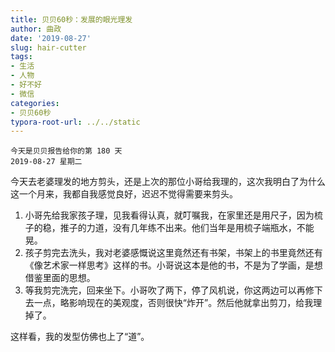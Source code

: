 ```yaml
---
title: 贝贝60秒：发展的眼光理发
author: 曲政
date: '2019-08-27'
slug: hair-cutter
tags:
- 生活
- 人物
- 好不好
- 微信
categories:
- 贝贝60秒
typora-root-url: ../../static
---
```


```
今天是贝贝报告给你的第 180 天
2019-08-27 星期二
```

今天去老婆理发的地方剪头，还是上次的那位小哥给我理的，这次我明白了为什么这一个月来，我都自我感觉良好，迟迟不觉得需要来剪头。

1.  小哥先给我家孩子理，见我看得认真，就叮嘱我，在家里还是用尺子，因为梳子的稳，推子的力道，没有几年练不出来。他们当年是用梳子端瓶水，不能晃。
2.  孩子剪完去洗头，我对老婆感慨说这里竟然还有书架，书架上的书里竟然还有《像艺术家一样思考》这样的书。小哥说这本是他的书，不是为了学画，是想借鉴里面的思想。
3.  等我剪完洗完，回来坐下。小哥吹了两下，停了风机说，你这两边可以再修下去一点，略影响现在的美观度，否则很快“炸开”。然后他就拿出剪刀，给我理掉了。

这样看，我的发型仿佛也上了“道”。